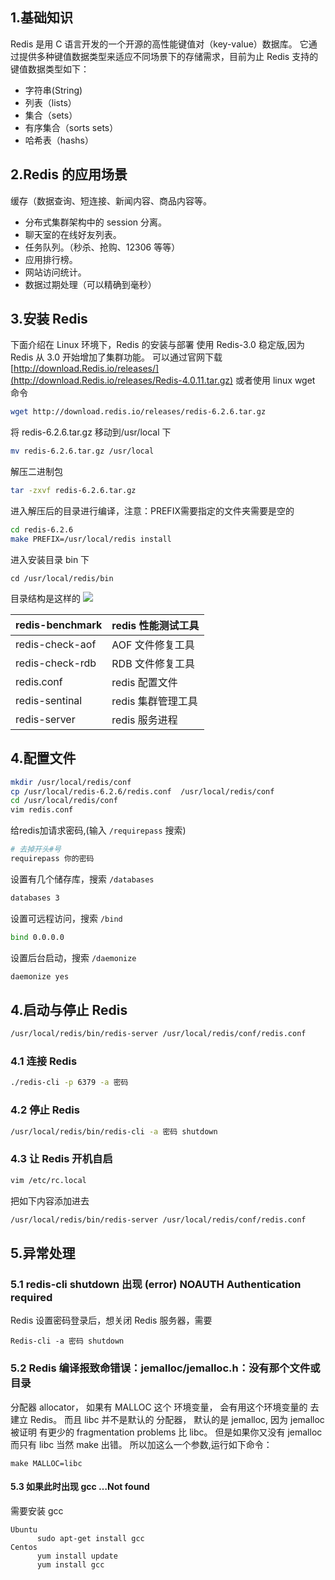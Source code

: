 

## 1.基础知识
Redis 是用 C 语言开发的一个开源的高性能键值对（key-value）数据库。
它通过提供多种键值数据类型来适应不同场景下的存储需求，目前为止 Redis 支持的键值数据类型如下：

- 字符串(String)
- 列表（lists）
- 集合（sets）
- 有序集合（sorts sets）
- 哈希表（hashs）
## 2.Redis 的应用场景
缓存（数据查询、短连接、新闻内容、商品内容等。

- 分布式集群架构中的 session 分离。
- 聊天室的在线好友列表。
- 任务队列。（秒杀、抢购、12306 等等）
- 应用排行榜。
- 网站访问统计。
- 数据过期处理（可以精确到毫秒）
## 3.安装 Redis
下面介绍在 Linux 环境下，Redis 的安装与部署 使用 Redis-3.0 稳定版,因为 Redis 从 3.0 开始增加了集群功能。
可以通过官网下载 [http://download.Redis.io/releases/](http://download.Redis.io/releases/Redis-4.0.11.tar.gz)
或者使用 linux wget 命令
```bash
wget http://download.redis.io/releases/redis-6.2.6.tar.gz
```
将 redis-6.2.6.tar.gz 移动到/usr/local 下
```bash
mv redis-6.2.6.tar.gz /usr/local
```
解压二进制包
```bash
tar -zxvf redis-6.2.6.tar.gz
```
进入解压后的目录进行编译，注意：PREFIX需要指定的文件夹需要是空的
```bash
cd redis-6.2.6
make PREFIX=/usr/local/redis install
```
进入安装目录 bin 下
```
cd /usr/local/redis/bin
```
目录结构是这样的
![](https://cdn.nlark.com/yuque/0/2020/jpeg/631242/1590513937376-555f9c71-ca3d-4905-9643-4ff56403d89d.jpeg#height=181&id=Lyw3I&originHeight=181&originWidth=780&originalType=binary&ratio=1&size=0&status=done&style=none&width=780)

| redis-benchmark | redis 性能测试工具 |
| --- | --- |
| redis-check-aof | AOF 文件修复工具 |
| redis-check-rdb | RDB 文件修复工具 |
| redis.conf | redis 配置文件 |
| redis-sentinal | redis 集群管理工具 |
| redis-server | redis 服务进程 |

## 4.配置文件
```bash
mkdir /usr/local/redis/conf
cp /usr/local/redis-6.2.6/redis.conf  /usr/local/redis/conf
cd /usr/local/redis/conf
vim redis.conf
```
给redis加请求密码,(输入 `/requirepass` 搜索)
```bash
# 去掉开头#号 
requirepass 你的密码
```
设置有几个储存库，搜索  `/databases`
```bash
databases 3
```
设置可远程访问，搜索  `/bind`
```bash
bind 0.0.0.0
```
设置后台启动，搜索 `/daemonize`
```bash
daemonize yes
```
## 4.启动与停止 Redis
```bash
/usr/local/redis/bin/redis-server /usr/local/redis/conf/redis.conf
```
### 4.1 连接 Redis
```bash
./redis-cli -p 6379 -a 密码
```

### 4.2 停止 Redis
```bash
/usr/local/redis/bin/redis-cli -a 密码 shutdown
```
### 4.3 让 Redis 开机自启
```bash
vim /etc/rc.local
```
把如下内容添加进去  
```bash
/usr/local/redis/bin/redis-server /usr/local/redis/conf/redis.conf
```
## 5.异常处理
### 5.1 redis-cli shutdown 出现 (error) NOAUTH Authentication required
Redis 设置密码登录后，想关闭 Redis 服务器，需要
```
Redis-cli -a 密码 shutdown
```
### 5.2 Redis 编译报致命错误：jemalloc/jemalloc.h：没有那个文件或目录
分配器 allocator， 如果有 MALLOC 这个 环境变量， 会有用这个环境变量的 去建立 Redis。
而且 libc 并不是默认的 分配器， 默认的是 jemalloc, 因为 jemalloc 被证明 有更少的 fragmentation problems 比 libc。
但是如果你又没有 jemalloc 而只有 libc 当然 make 出错。 所以加这么一个参数,运行如下命令：
```
make MALLOC=libc
```
#### 5.3 如果此时出现 gcc …Not found
需要安装 gcc
```
Ubuntu
      sudo apt-get install gcc
Centos
      yum install update
      yum install gcc
```

